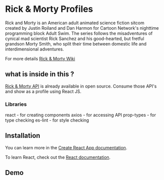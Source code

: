 # Rick & Morty Profiles

Rick and Morty is an American adult animated science fiction sitcom created by Justin Roiland and Dan Harmon for Cartoon Network's nighttime programming block Adult Swim. The series follows the misadventures of cynical mad scientist Rick Sanchez and his good-hearted, but fretful grandson Morty Smith, who split their time between domestic life and interdimensional adventures.

For more details [Rick & Morty Wiki](https://en.wikipedia.org/wiki/Rick_and_Morty)

## what is inside in this ?

[Rick & Morty API](https://rickandmortyapi.com/) is already available in open source. Consume those API's and show as a profile using React JS.

### Libraries

react - for creating components
axios - for accessing API
prop-types - for type checking
es-lint - for style checking

## Installation

You can learn more in the [Create React App documentation](https://facebook.github.io/create-react-app/docs/getting-started).

To learn React, check out the [React documentation](https://reactjs.org/).

## Demo
